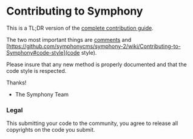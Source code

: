 # Contributing to Symphony

This is a TL;DR version of the [complete contribution guide](https://github.com/symphonycms/symphony-2/wiki/Contributing-to-Symphony).

The two most important things are [comments](https://github.com/symphonycms/symphony-2/wiki/Contributing-to-Symphony#commenting) and [https://github.com/symphonycms/symphony-2/wiki/Contributing-to-Symphony#code-style](code style).

Please insure that any new method is properly documented and that the code style is respected.

Thanks!

- The Symphony Team

### Legal

This submitting your code to the community, you agree to release all copyrights on the code you submit.
